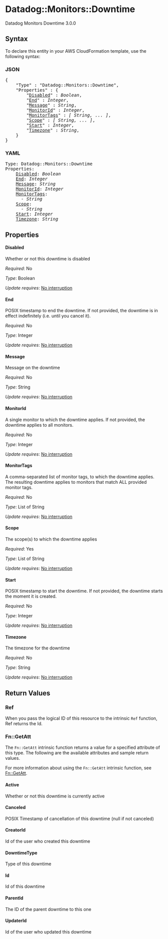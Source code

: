 # Datadog::Monitors::Downtime

Datadog Monitors Downtime 3.0.0

## Syntax

To declare this entity in your AWS CloudFormation template, use the following syntax:

### JSON

<pre>
{
    "Type" : "Datadog::Monitors::Downtime",
    "Properties" : {
        "<a href="#disabled" title="Disabled">Disabled</a>" : <i>Boolean</i>,
        "<a href="#end" title="End">End</a>" : <i>Integer</i>,
        "<a href="#message" title="Message">Message</a>" : <i>String</i>,
        "<a href="#monitorid" title="MonitorId">MonitorId</a>" : <i>Integer</i>,
        "<a href="#monitortags" title="MonitorTags">MonitorTags</a>" : <i>[ String, ... ]</i>,
        "<a href="#scope" title="Scope">Scope</a>" : <i>[ String, ... ]</i>,
        "<a href="#start" title="Start">Start</a>" : <i>Integer</i>,
        "<a href="#timezone" title="Timezone">Timezone</a>" : <i>String</i>,
    }
}
</pre>

### YAML

<pre>
Type: Datadog::Monitors::Downtime
Properties:
    <a href="#disabled" title="Disabled">Disabled</a>: <i>Boolean</i>
    <a href="#end" title="End">End</a>: <i>Integer</i>
    <a href="#message" title="Message">Message</a>: <i>String</i>
    <a href="#monitorid" title="MonitorId">MonitorId</a>: <i>Integer</i>
    <a href="#monitortags" title="MonitorTags">MonitorTags</a>: <i>
      - String</i>
    <a href="#scope" title="Scope">Scope</a>: <i>
      - String</i>
    <a href="#start" title="Start">Start</a>: <i>Integer</i>
    <a href="#timezone" title="Timezone">Timezone</a>: <i>String</i>
</pre>

## Properties

#### Disabled

Whether or not this downtime is disabled

_Required_: No

_Type_: Boolean

_Update requires_: [No interruption](https://docs.aws.amazon.com/AWSCloudFormation/latest/UserGuide/using-cfn-updating-stacks-update-behaviors.html#update-no-interrupt)

#### End

POSIX timestamp to end the downtime. If not provided, the downtime is in effect indefinitely (i.e. until you cancel it).

_Required_: No

_Type_: Integer

_Update requires_: [No interruption](https://docs.aws.amazon.com/AWSCloudFormation/latest/UserGuide/using-cfn-updating-stacks-update-behaviors.html#update-no-interrupt)

#### Message

Message on the downtime

_Required_: No

_Type_: String

_Update requires_: [No interruption](https://docs.aws.amazon.com/AWSCloudFormation/latest/UserGuide/using-cfn-updating-stacks-update-behaviors.html#update-no-interrupt)

#### MonitorId

A single monitor to which the downtime applies. If not provided, the downtime applies to all monitors.

_Required_: No

_Type_: Integer

_Update requires_: [No interruption](https://docs.aws.amazon.com/AWSCloudFormation/latest/UserGuide/using-cfn-updating-stacks-update-behaviors.html#update-no-interrupt)

#### MonitorTags

A comma-separated list of monitor tags, to which the downtime applies. The resulting downtime applies to monitors that match ALL provided monitor tags.

_Required_: No

_Type_: List of String

_Update requires_: [No interruption](https://docs.aws.amazon.com/AWSCloudFormation/latest/UserGuide/using-cfn-updating-stacks-update-behaviors.html#update-no-interrupt)

#### Scope

The scope(s) to which the downtime applies

_Required_: Yes

_Type_: List of String

_Update requires_: [No interruption](https://docs.aws.amazon.com/AWSCloudFormation/latest/UserGuide/using-cfn-updating-stacks-update-behaviors.html#update-no-interrupt)

#### Start

POSIX timestamp to start the downtime. If not provided, the downtime starts the moment it is created.

_Required_: No

_Type_: Integer

_Update requires_: [No interruption](https://docs.aws.amazon.com/AWSCloudFormation/latest/UserGuide/using-cfn-updating-stacks-update-behaviors.html#update-no-interrupt)

#### Timezone

The timezone for the downtime

_Required_: No

_Type_: String

_Update requires_: [No interruption](https://docs.aws.amazon.com/AWSCloudFormation/latest/UserGuide/using-cfn-updating-stacks-update-behaviors.html#update-no-interrupt)

## Return Values

### Ref

When you pass the logical ID of this resource to the intrinsic `Ref` function, Ref returns the Id.

### Fn::GetAtt

The `Fn::GetAtt` intrinsic function returns a value for a specified attribute of this type. The following are the available attributes and sample return values.

For more information about using the `Fn::GetAtt` intrinsic function, see [Fn::GetAtt](https://docs.aws.amazon.com/AWSCloudFormation/latest/UserGuide/intrinsic-function-reference-getatt.html).

#### Active

Whether or not this downtime is currently active

#### Canceled

POSIX Timestamp of cancellation of this downtime (null if not canceled)

#### CreatorId

Id of the user who created this downtime

#### DowntimeType

Type of this downtime

#### Id

Id of this downtime

#### ParentId

The ID of the parent downtime to this one

#### UpdaterId

Id of the user who updated this downtime

